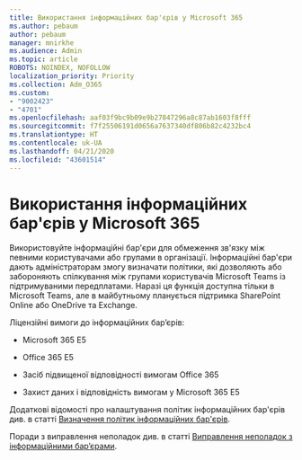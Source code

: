 ```yaml
---
title: Використання інформаційних бар'єрів у Microsoft 365
ms.author: pebaum
author: pebaum
manager: mnirkhe
ms.audience: Admin
ms.topic: article
ROBOTS: NOINDEX, NOFOLLOW
localization_priority: Priority
ms.collection: Adm_O365
ms.custom:
- "9002423"
- "4701"
ms.openlocfilehash: aaf03f9bc9b09e9b27847296a8c87ab1603f8fff
ms.sourcegitcommit: f7f25506191d0656a7637340df806b82c4232bc4
ms.translationtype: HT
ms.contentlocale: uk-UA
ms.lasthandoff: 04/21/2020
ms.locfileid: "43601514"
---
```

# <a name="using-information-barriers-in-microsoft-365"></a>Використання інформаційних бар'єрів у Microsoft 365

Використовуйте інформаційні бар'єри для обмеження зв'язку між певними користувачами або групами в організації. Інформаційні бар'єри дають адміністраторам змогу визначати політики, які дозволяють або забороняють спілкування між групами користувачів Microsoft Teams із підтримуваними передплатами.  Наразі ця функція доступна тільки в Microsoft Teams, але в майбутньому планується підтримка SharePoint Online або OneDrive та Exchange.

Ліцензійні вимоги до інформаційних бар’єрів:

- Microsoft 365 E5

- Office 365 E5

- Засіб підвищеної відповідності вимогам Office 365

- Захист даних і відповідність вимогам у Microsoft 365 E5

Додаткові відомості про налаштування політик інформаційних бар'єрів див. в статті [Визначення політик інформаційних бар'єрів](https://docs.microsoft.com/microsoft-365/compliance/information-barriers-policies).

Поради з виправлення неполадок див. в статті [Виправлення неполадок з інформаційними бар’єрами](https://docs.microsoft.com/microsoft-365/compliance/information-barriers-troubleshooting).
